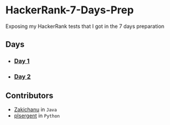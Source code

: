 # HackerRank-7-Days-Prep

Exposing my HackerRank tests that I got in the 7 days preparation

## Days

- ### [Day 1](Day_1)

- ### [Day 2](Day_2)


## Contributors

- [Zakichanu](https://github.com/Zakichanu) in `Java`
- [plsergent](https://github.com/plsergent) in `Python`
